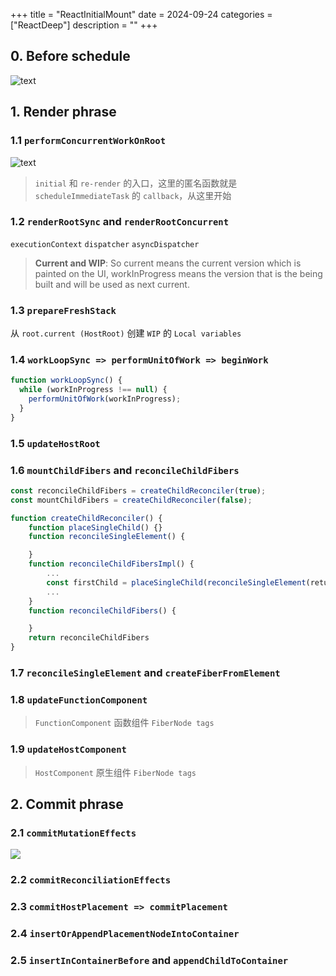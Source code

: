 +++
title = "ReactInitialMount"
date = 2024-09-24
categories = ["ReactDeep"]
description = ""
+++

## 0. Before schedule

![text](/react-before-schedule.png) 

## 1. Render phrase

### 1.1 `performConcurrentWorkOnRoot`

![text](/react-before-performconcurrentworkonroot.png) 

> `initial` 和 `re-render` 的入口，这里的匿名函数就是 `scheduleImmediateTask` 的 `callback`，从这里开始

### 1.2 `renderRootSync` and `renderRootConcurrent`

`executionContext` `dispatcher` `asyncDispatcher`

> **Current and WIP**: So current means the current version which is painted on the UI, workInProgress means the version that is the being built and will be used as next current.

### 1.3 `prepareFreshStack`

从 `root.current (HostRoot)` 创建 `WIP` 的 `Local variables`

### 1.4 `workLoopSync => performUnitOfWork => beginWork`

```javascript
function workLoopSync() {
  while (workInProgress !== null) {
    performUnitOfWork(workInProgress);
  }
}
```

### 1.5 `updateHostRoot`

### 1.6 `mountChildFibers` and `reconcileChildFibers`

```javascript
const reconcileChildFibers = createChildReconciler(true);
const mountChildFibers = createChildReconciler(false);

function createChildReconciler() {
    function placeSingleChild() {}
    function reconcileSingleElement() {

    }
    function reconcileChildFibersImpl() {
        ...
        const firstChild = placeSingleChild(reconcileSingleElement(returnFiber, currentFirstChild, newChild, lanes));
        ...
    }
    function reconcileChildFibers() {

    }
    return reconcileChildFibers
}
```

### 1.7 `reconcileSingleElement` and `createFiberFromElement`

### 1.8 `updateFunctionComponent` 

> `FunctionComponent` 函数组件 `FiberNode tags`

### 1.9 `updateHostComponent`

> `HostComponent` 原生组件 `FiberNode tags`

## 2. Commit phrase

### 2.1 `commitMutationEffects`

![](/react-before-commit.png)

### 2.2 `commitReconciliationEffects`

### 2.3 `commitHostPlacement => commitPlacement`

### 2.4 `insertOrAppendPlacementNodeIntoContainer`

### 2.5 `insertInContainerBefore` and `appendChildToContainer`
